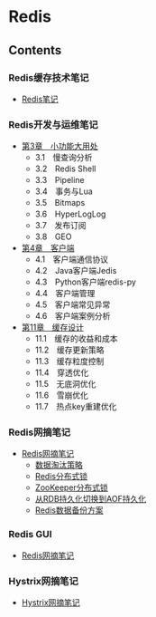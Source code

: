 # Redis

## Contents
### Redis缓存技术笔记
- [Redis笔记](../../doc/source/databases/redis/RedisNote.md)

### Redis开发与运维笔记
- [第3章　小功能大用处](../../doc/source/databases/redis/redisdev/RedisDev03.md)
    - 3.1　慢查询分析
    - 3.2　Redis Shell
    - 3.3　Pipeline
    - 3.4　事务与Lua
    - 3.5　Bitmaps
    - 3.6　HyperLogLog
    - 3.7　发布订阅
    - 3.8　GEO
- [第4章　客户端](../../doc/source/databases/redis/redisdev/RedisDev04.md)
    - 4.1　客户端通信协议
    - 4.2　Java客户端Jedis
    - 4.3　Python客户端redis-py
    - 4.4　客户端管理
    - 4.5　客户端常见异常
    - 4.6　客户端案例分析
- [第11章　缓存设计](../../doc/source/databases/redis/redisdev/RedisDev11.md)
    - 11.1　缓存的收益和成本
    - 11.2　缓存更新策略
    - 11.3　缓存粒度控制
    - 11.4　穿透优化
    - 11.5　无底洞优化
    - 11.6　雪崩优化
    - 11.7　热点key重建优化

### Redis网摘笔记
- [Redis网摘笔记](../../doc/source/databases/redis/RedisCollection.md)
    - [数据淘汰策略](../../doc/source/databases/redis/RedisCollection.md#数据淘汰策略)
    - [Redis分布式锁](../../doc/source/databases/redis/RedisCollection.md#Redis分布式锁)
    - [ZooKeeper分布式锁](../../doc/source/databases/redis/RedisCollection.md#ZooKeeper分布式锁)
    - [从RDB持久化切换到AOF持久化](../../doc/source/databases/redis/RedisCollection.md#从RDB持久化切换到AOF持久化)
    - [Redis数据备份方案](../../doc/source/databases/redis/RedisCollection.md#Redis数据备份方案)

### Redis GUI
- [Redis网摘笔记](../../doc/source/databases/redis/RedisInsight.md)

### Hystrix网摘笔记
- [Hystrix网摘笔记](../../doc/source/databases/redis/Hystrix.md)